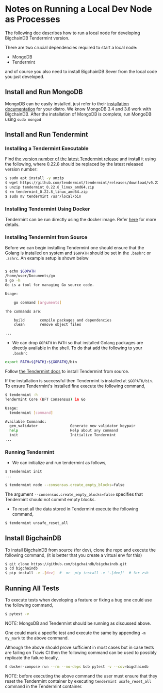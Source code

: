 # Notes on Running a Local Dev Node as Processes

The following doc describes how to run a local node for developing BigchainDB Tendermint version.

There are two crucial dependencies required to start a local node:

- MongoDB
- Tendermint

and of course you also need to install BigchainDB Sever from the local code you just developed.

## Install and Run MongoDB

MongoDB can be easily installed, just refer to their [installation documentation](https://docs.mongodb.com/manual/installation/) for your distro. 
We know MongoDB 3.4 and 3.6 work with BigchainDB.
After the installation of MongoDB is complete, run MongoDB using `sudo mongod`

## Install and Run Tendermint

### Installing a Tendermint Executable

Find [the version number of the latest Tendermint release](https://github.com/tendermint/tendermint/releases) and install it using the following, where 0.22.8 should be replaced by the latest released version number:

```bash
$ sudo apt install -y unzip
$ wget https://github.com/tendermint/tendermint/releases/download/v0.22.8/tendermint_0.22.8_linux_amd64.zip
$ unzip tendermint_0.22.8_linux_amd64.zip
$ rm tendermint_0.22.8_linux_amd64.zip
$ sudo mv tendermint /usr/local/bin
```

### Installing Tendermint Using Docker

Tendermint can be run directly using the docker image. Refer [here](https://hub.docker.com/r/tendermint/tendermint/) for more details.

### Installing Tendermint from Source

Before we can begin installing Tendermint one should ensure that the Golang is installed on system and `$GOPATH` should be set in the `.bashrc` or `.zshrc`. An example setup is shown below

```bash

$ echo $GOPATH
/home/user/Documents/go
$ go -h
Go is a tool for managing Go source code.

Usage:

	go command [arguments]

The commands are:

	build       compile packages and dependencies
	clean       remove object files

...

```

- We can drop `GOPATH` in `PATH` so that installed Golang packages are directly available in the shell. To do that add the following to your `.bashrc`

```bash
export PATH=${PATH}:${GOPATH}/bin
```

Follow [the Tendermint docs](https://tendermint.readthedocs.io/en/master/install.html#from-source) to install Tendermint from source.

If the installation is successful then Tendermint is installed at `$GOPATH/bin`. To ensure Tendermint's installed fine execute the following command,

```bash
$ tendermint -h
Tendermint Core (BFT Consensus) in Go

Usage:
  tendermint [command]

Available Commands:
  gen_validator               Generate new validator keypair
  help                        Help about any command
  init                        Initialize Tendermint
...

```

### Running Tendermint

- We can initialize and run tendermint as follows,
```bash
$ tendermint init
...

$ tendermint node --consensus.create_empty_blocks=false
```
The argument `--consensus.create_empty_blocks=false` specifies that Tendermint should not commit empty blocks.


- To reset all the data stored in Tendermint execute the following command,

```bash
$ tendermint unsafe_reset_all
```

## Install BigchainDB

To install BigchainDB from source (for dev), clone the repo and execute the following command, (it is better that you create a virtual env for this)

```bash
$ git clone https://github.com/bigchaindb/bigchaindb.git
$ cd bigchaindb
$ pip install -e .[dev]  #  or  pip install -e '.[dev]'  # for zsh
```

## Running All Tests

To execute tests when developing a feature or fixing a bug one could use the following command,

```bash
$ pytest -v
```

NOTE: MongoDB and Tendermint should be running as discussed above.

One could mark a specific test and execute the same by appending `-m my_mark` to the above command.

Although the above should prove sufficient in most cases but in case tests are failing on Travis CI then the following command can be used to possibly replicate the failure locally,

```bash
$ docker-compose run --rm --no-deps bdb pytest -v --cov=bigchaindb
```

NOTE: before executing the above command the user must ensure that they reset the Tendermint container by executing `tendermint usafe_reset_all` command in the Tendermint container.
